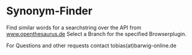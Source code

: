 Synonym-Finder
==============
Find similar words for a searchstring over the API from www.openthesaurus.de
Select a Branch for the specified Browserplugin.

For Questions and other requests contact tobias(at)barwig-online.de

